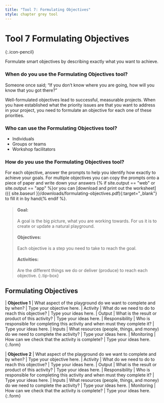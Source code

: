 ```yaml
---
title: "Tool 7: Formulating Objectives"
style: chapter grey tool
---
```


# **Tool 7** Formulating Objectives
{:.icon-pencil}

Formulate smart objectives by describing exactly what you want to achieve.

### When do you use the Formulating Objectives tool?

Someone once said; “If you don’t know where you are going, how will you know that you got there?”

Well-formulated objectives lead to successful, measurable projects. When you have established what the priority issues are that you want to address in your project, you need to formulate an objective for each one of these priorities.

### Who can use the Formulating Objectives tool?

-   Individuals
-   Groups or teams
-   Workshop facilitators

### How do you use the Formulating Objectives tool?

For each objective, answer the prompts to help you identify how exactly to achieve your goals. For multiple objectives you can copy the prompts onto a piece of paper and write down your answers {% if site.output == "web" or site.output == "app" %}or you can [download and print out the worksheet]({{ site.baseurl }}/downloads/formulating-objectives.pdf){:target="_blank"} to fill it in by hand{% endif %}.

> #### Goal:
> 
> A goal is the big picture, what you are working towards. For us it is to create or update a natural playground.
> 
> #### Objectives:
> 
> Each objective is a step you need to take to reach the goal.
> 
> #### Activities:
> 
> Are the different things we do or deliver (produce) to reach each objective.
{:.tip-box}

## Formulating Objectives

| **Objective 1** | What aspect of the playground do we want to complete and by when? | Type your objective here.
| Activity | What do we need to do to reach this objective? | Type your ideas here.
| Output | What is the result or product of this activity? | Type your ideas here.
| Responsibility | Who is responsible for completing this activity and when must they complete it? | Type your ideas here.
| Inputs | What resources (people, things, and money) do we need to complete the activity? | Type your ideas here.
| Monitoring | How can we check that the activity is complete? | Type your ideas here.
{:.form}

| **Objective 2** | What aspect of the playground do we want to complete and by when? | Type your objective here.
| Activity | What do we need to do to reach this objective? | Type your ideas here.
| Output | What is the result or product of this activity? | Type your ideas here.
| Responsibility | Who is responsible for completing this activity and when must they complete it? | Type your ideas here.
| Inputs | What resources (people, things, and money) do we need to complete the activity? | Type your ideas here.
| Monitoring | How can we check that the activity is complete? | Type your ideas here.
{:.form}
